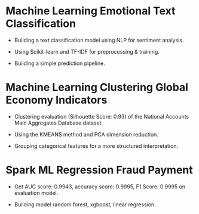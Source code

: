 # Machine Learning Emotional Text Classification

- Building a text classification model using NLP for sentiment analysis.

- Using Scikit-learn and TF-IDF for preprocessing & training.

- Building a simple prediction pipeline.


# Machine Learning Clustering Global Economy Indicators

- Clustering evaluation (Silhouette Score: 0.93) of the National Accounts Main Aggregates Database dataset.

- Using the KMEANS method and PCA dimension reduction.

- Grouping categorical features for a more structured interpretation.


# Spark ML Regression Fraud Payment

- Get AUC score: 0.9943, accuracy score: 0.9995, F1 Score: 0.9995 on evaluation model.

- Building model random forest, xgboost, linear regression.
